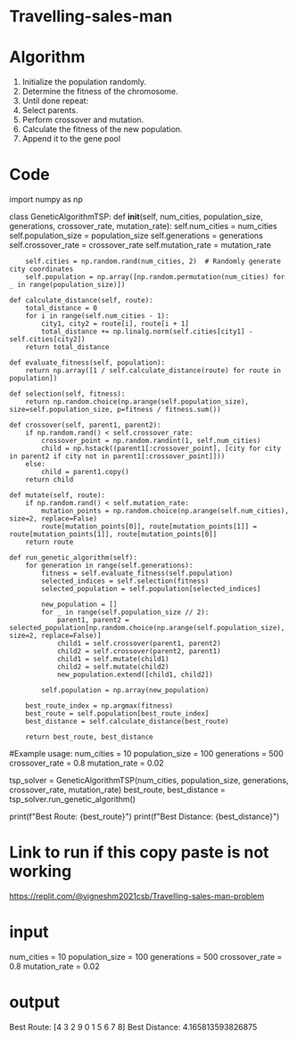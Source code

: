 # Travelling-sales-man

# Algorithm
1. Initialize the population randomly.
2. Determine the fitness of the chromosome.
3. Until done repeat:
1. Select parents.
2. Perform crossover and mutation.
3. Calculate the fitness of the new population.
4. Append it to the gene pool

# Code
import numpy as np

class GeneticAlgorithmTSP:
    def __init__(self, num_cities, population_size, generations, crossover_rate, mutation_rate):
        self.num_cities = num_cities
        self.population_size = population_size
        self.generations = generations
        self.crossover_rate = crossover_rate
        self.mutation_rate = mutation_rate

        self.cities = np.random.rand(num_cities, 2)  # Randomly generate city coordinates
        self.population = np.array([np.random.permutation(num_cities) for _ in range(population_size)])

    def calculate_distance(self, route):
        total_distance = 0
        for i in range(self.num_cities - 1):
            city1, city2 = route[i], route[i + 1]
            total_distance += np.linalg.norm(self.cities[city1] - self.cities[city2])
        return total_distance

    def evaluate_fitness(self, population):
        return np.array([1 / self.calculate_distance(route) for route in population])

    def selection(self, fitness):
        return np.random.choice(np.arange(self.population_size), size=self.population_size, p=fitness / fitness.sum())

    def crossover(self, parent1, parent2):
        if np.random.rand() < self.crossover_rate:
            crossover_point = np.random.randint(1, self.num_cities)
            child = np.hstack((parent1[:crossover_point], [city for city in parent2 if city not in parent1[:crossover_point]]))
        else:
            child = parent1.copy()
        return child

    def mutate(self, route):
        if np.random.rand() < self.mutation_rate:
            mutation_points = np.random.choice(np.arange(self.num_cities), size=2, replace=False)
            route[mutation_points[0]], route[mutation_points[1]] = route[mutation_points[1]], route[mutation_points[0]]
        return route

    def run_genetic_algorithm(self):
        for generation in range(self.generations):
            fitness = self.evaluate_fitness(self.population)
            selected_indices = self.selection(fitness)
            selected_population = self.population[selected_indices]

            new_population = []
            for _ in range(self.population_size // 2):
                parent1, parent2 = selected_population[np.random.choice(np.arange(self.population_size), size=2, replace=False)]
                child1 = self.crossover(parent1, parent2)
                child2 = self.crossover(parent2, parent1)
                child1 = self.mutate(child1)
                child2 = self.mutate(child2)
                new_population.extend([child1, child2])

            self.population = np.array(new_population)

        best_route_index = np.argmax(fitness)
        best_route = self.population[best_route_index]
        best_distance = self.calculate_distance(best_route)

        return best_route, best_distance

#Example usage:
num_cities = 10
population_size = 100
generations = 500
crossover_rate = 0.8
mutation_rate = 0.02

tsp_solver = GeneticAlgorithmTSP(num_cities, population_size, generations, crossover_rate, mutation_rate)
best_route, best_distance = tsp_solver.run_genetic_algorithm()

print(f"Best Route: {best_route}")
print(f"Best Distance: {best_distance}")



# Link to run if this copy paste is not working
https://replit.com/@vigneshm2021csb/Travelling-sales-man-problem

# input
num_cities = 10
population_size = 100
generations = 500
crossover_rate = 0.8
mutation_rate = 0.02

# output
Best Route: [4 3 2 9 0 1 5 6 7 8]
Best Distance: 4.165813593826875
